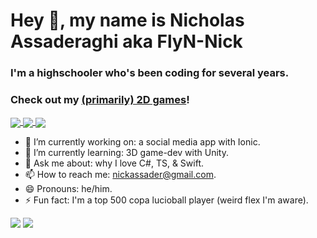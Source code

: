 # Hey 👋, my name is Nicholas Assaderaghi aka FlyN-Nick
### I'm a highschooler who's been coding for several years.
### Check out my [(primarily) 2D games](https://flyn-nick.itch.io/ "FlyN Nick's Itch.io Profile")!

<a href="https://github-readme-stats.vercel.app/api?username=FlyN-Nick&count_private=true&show_icons=true&bg_color=30,3f5efb,fc466b&title_color=fff&text_color=fff&icon_color=00ffe1&hide_border=trueinclude_all_commits=true">
  <img align="center" src="https://github-readme-stats.vercel.app/api?username=FlyN-Nick&count_private=true&show_icons=true&bg_color=30,3f5efb,fc466b&title_color=fff&text_color=fff&icon_color=00ffe1&hide_border=trueinclude_all_commits=true"/>
</a>
<a href="https://github-readme-stats.vercel.app/api/top-langs/?username=FlyN-Nick&bg_color=30,3f5efb,fc466b&title_color=fff&text_color=fff&exclude_repo=lineChecker&langs_count=9&hide_border=true&hide=ShaderLab&layout=compact&card_width=445&custom_title=FlyN-Nick's%20Most%20Used%20Languages">
  <img align="center" src="https://github-readme-stats.vercel.app/api/top-langs/?username=FlyN-Nick&bg_color=30,3f5efb,fc466b&title_color=fff&text_color=fff&exclude_repo=lineChecker&langs_count=9&hide_border=true&hide=ShaderLab&layout=compact&card_width=445&custom_title=FlyN-Nick's%20Most%20Used%20Languages"/>
</a>
<!--
<a href="https://github-readme-stats.vercel.app/api/wakatime?username=FlyN_Nick&bg_color=30,3f5efb,fc466b&title_color=fff&text_color=fff&custom_title=FlyN-Nick's%20WakaTime%20Stats">
  <img align="center" src="https://github-readme-stats.vercel.app/api/wakatime?username=FlyN_Nick&bg_color=30,3f5efb,fc466b&title_color=fff&text_color=fff&custom_title=FlyN-Nick's%20WakaTime%20Stats"/>
</a>
-->
<a href="https://hacked-github-stat-trophies.vercel.app/?username=FlyN-Nick&column=4&rank=SECRET,SSS,SS,S,AAA,AA,A,B&theme=dracula&margin-w=18&margin-h=10">
  <img align="center" src="https://hacked-github-stat-trophies.vercel.app/?username=FlyN-Nick&column=4&row=1&rank=SECRET,SSS,SS,S,AAA,AA,A,B&theme=dracula&margin-w=18&margin-h=10"/>
</a>

<!--
[![FlyN-Nick's Github Stats](https://github-readme-stats.vercel.app/api?username=FlyN-Nick&count_private=true&show_icons=true&bg_color=30,e96443,904e95&title_color=fff&text_color=fff)](https://github.com/anuraghazra/github-readme-stats)
[![FlyN-Nick's Top Langs](https://github-readme-stats.vercel.app/api/top-langs/?username=FlyN-Nick&bg_color=30,e96443,904e95&title_color=fff&text_color=fff)](https://github.com/anuraghazra/github-readme-stats)
[![FlyN-Nick's Stat Trophies](https://hacked-github-stat-trophies.vercel.app/?username=FlyN-Nick&column=4&rank=SECRET,SSS,SS,S,AAA,AA,A,B&theme=dracula&margin-w=18&margin-h=10&title=MultipleLanguage,AllSuperRank,Commit,Stars,Repositories)](https://github.com/ryo-ma/github-profile-trophy)
-->

- 🔭 I’m currently working on: a social media app with Ionic.
- 🌱 I’m currently learning: 3D game-dev with Unity.
- 💬 Ask me about: why I love C#, TS, & Swift. 
- 📫 How to reach me: nickassader@gmail.com.
- 😄 Pronouns: he/him.
- ⚡ Fun fact: I'm a top 500 copa lucioball player (weird flex I'm aware). 

![](https://komarev.com/ghpvc/?username=FlyN-Nick&color=fc466b&style=plastic&label=Profile+Views)
![](https://hit.yhype.me/github/profile?user_id=43420132)
